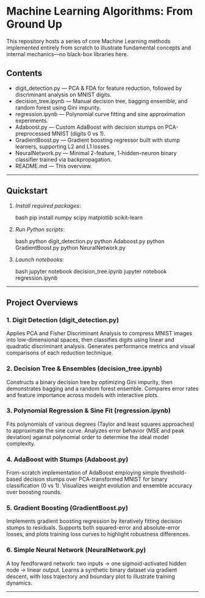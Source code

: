 # Machine Learning Algorithms: From Ground Up

This repository hosts a series of core Machine Learning methods implemented entirely from scratch to illustrate fundamental concepts and internal mechanics—no black-box libraries here.

## Contents

* digit_detection.py — PCA & FDA for feature reduction, followed by discriminant analysis on MNIST digits.
* decision_tree.ipynb — Manual decision tree, bagging ensemble, and random forest using Gini impurity.
* regression.ipynb — Polynomial curve fitting and sine approximation experiments.
* Adaboost.py — Custom AdaBoost with decision stumps on PCA-preprocessed MNIST (digits 0 vs 1).
* GradientBoost.py — Gradient boosting regressor built with stump learners, supporting L2 and L1 losses.
* NeuralNetwork.py — Minimal 2-feature, 1-hidden-neuron binary classifier trained via backpropagation.
* README.md — This overview.

---

## Quickstart

1. *Install required packages*:

   bash
   pip install numpy scipy matplotlib scikit-learn
   
2. *Run Python scripts*:

   bash
   python digit_detection.py
   python Adaboost.py
   python GradientBoost.py
   python NeuralNetwork.py
   
3. *Launch notebooks*:

   bash
   jupyter notebook decision_tree.ipynb
   jupyter notebook regression.ipynb
   

---

## Project Overviews

### 1. Digit Detection (digit_detection.py)

Applies PCA and Fisher Discriminant Analysis to compress MNIST images into low-dimensional spaces, then classifies digits using linear and quadratic discriminant analysis. Generates performance metrics and visual comparisons of each reduction technique.

### 2. Decision Tree & Ensembles (decision_tree.ipynb)

Constructs a binary decision tree by optimizing Gini impurity, then demonstrates bagging and a random forest ensemble. Compares error rates and feature importance across models with interactive plots.

### 3. Polynomial Regression & Sine Fit (regression.ipynb)

Fits polynomials of various degrees (Taylor and least squares approaches) to approximate the sine curve. Analyzes error behavior (MSE and peak deviation) against polynomial order to determine the ideal model complexity.

### 4. AdaBoost with Stumps (Adaboost.py)

From-scratch implementation of AdaBoost employing simple threshold-based decision stumps over PCA-transformed MNIST for binary classification (0 vs 1). Visualizes weight evolution and ensemble accuracy over boosting rounds.

### 5. Gradient Boosting (GradientBoost.py)

Implements gradient boosting regression by iteratively fitting decision stumps to residuals. Supports both squared-error and absolute-error losses, and plots training loss curves to highlight robustness differences.

### 6. Simple Neural Network (NeuralNetwork.py)

A toy feedforward network: two inputs → one sigmoid-activated hidden node → linear output. Learns a synthetic binary dataset via gradient descent, with loss trajectory and boundary plot to illustrate training dynamics.

---
